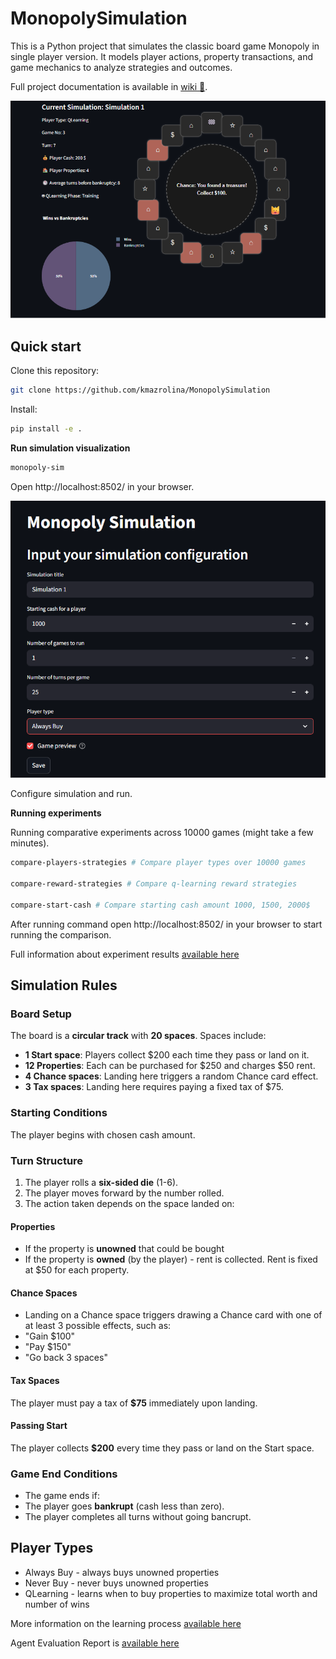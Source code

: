 # MonopolySimulation

This is a Python project that simulates the classic board game Monopoly in single player version. It models player actions, property transactions, and game mechanics to analyze strategies and outcomes. 

Full project documentation is available in [wiki 📖](https://github.com/kmazrolina/MonopolySimulation/wiki).

![simulation run](pic/simulation_run.png)



## Quick start
Clone this repository:
```bash
git clone https://github.com/kmazrolina/MonopolySimulation
```
Install:
```bash
pip install -e .
```

**Run simulation visualization**
```bash
monopoly-sim
```
Open http://localhost:8502/ in your browser.

![config](pic/config.png)

Configure simulation and run.



**Running experiments**

Running comparative experiments across 10000 games (might take a few minutes).

```bash
compare-players-strategies # Compare player types over 10000 games

compare-reward-strategies # Compare q-learning reward strategies

compare-start-cash # Compare starting cash amount 1000, 1500, 2000$

```
After running command open http://localhost:8502/ in your browser to start running the comparison.

Full information about experiment results [available here](https://github.com/kmazrolina/MonopolySimulation/wiki/Comparative-Experiments)

## Simulation Rules

### Board Setup
The board is a **circular track** with **20 spaces**.
Spaces include:
  - **1 Start space**: Players collect $200 each time they pass or land on it.
  - **12 Properties**: Each can be purchased for $250 and charges $50 rent.
  - **4 Chance spaces**: Landing here triggers a random Chance card effect.
  - **3 Tax spaces**: Landing here requires paying a fixed tax of $75.

### Starting Conditions
The player begins with chosen cash amount.

### Turn Structure
1. The player rolls a **six-sided die** (1-6).
2. The player moves forward by the number rolled.
3. The action taken depends on the space landed on:

#### Properties
- If the property is **unowned** that could be bought
- If the property is **owned** (by the player) - rent is collected. Rent is fixed at $50 for each property.


#### Chance Spaces
- Landing on a Chance space triggers drawing a Chance card with one of at least 3 possible effects, such as:
- "Gain $100"
- "Pay $150"
- "Go back 3 spaces"

#### Tax Spaces
The player must pay a tax of **$75** immediately upon landing.

#### Passing Start
The player collects **$200** every time they pass or land on the Start space.

### Game End Conditions
- The game ends if:
- The player goes **bankrupt** (cash less than zero).
- The player completes all turns without going bancrupt.

## Player Types
- Always Buy - always buys unowned properties
- Never Buy - never buys unowned properties
- QLearning - learns when to buy properties to maximize total worth and number of wins

More information on the learning process [available here](https://github.com/kmazrolina/MonopolySimulation/wiki/QLearning-Agent)

Agent Evaluation Report is [available here](https://github.com/kmazrolina/MonopolySimulation/wiki/AI-Agent-Evaluation)



